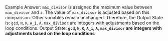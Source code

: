 Example Answer:
`max_divisor` is assigned the maximum value between `max_divisor` and `i`. The value of `max_divisor` is adjusted based on this comparison. Other variables remain unchanged. Therefore, the Output State is: `gcd`, `N`, `K`, `A_i`, `A`, `max_divisor` are integers with adjustments based on the loop conditions.
Output State: **`gcd`, `N`, `K`, `A_i`, `A`, `max_divisor` are integers with adjustments based on the loop conditions**
